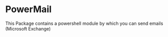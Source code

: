 # PowerMail

This Package contains a powershell module by which you can send emails (Microsoft Exchange)